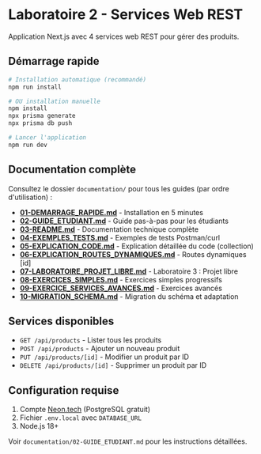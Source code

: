 # Laboratoire 2 - Services Web REST

Application Next.js avec 4 services web REST pour gérer des produits.

## Démarrage rapide

```bash
# Installation automatique (recommandé)
npm run install

# OU installation manuelle
npm install
npx prisma generate
npx prisma db push

# Lancer l'application
npm run dev
```

## Documentation complète

Consultez le dossier `documentation/` pour tous les guides (par ordre d'utilisation) :

- **[01-DEMARRAGE_RAPIDE.md](documentation/01-DEMARRAGE_RAPIDE.md)** - Installation en 5 minutes
- **[02-GUIDE_ETUDIANT.md](documentation/02-GUIDE_ETUDIANT.md)** - Guide pas-à-pas pour les étudiants  
- **[03-README.md](documentation/03-README.md)** - Documentation technique complète
- **[04-EXEMPLES_TESTS.md](documentation/04-EXEMPLES_TESTS.md)** - Exemples de tests Postman/curl
- **[05-EXPLICATION_CODE.md](documentation/05-EXPLICATION_CODE.md)** - Explication détaillée du code (collection)
- **[06-EXPLICATION_ROUTES_DYNAMIQUES.md](documentation/06-EXPLICATION_ROUTES_DYNAMIQUES.md)** - Routes dynamiques [id]
- **[07-LABORATOIRE_PROJET_LIBRE.md](documentation/07-LABORATOIRE_PROJET_LIBRE.md)** - Laboratoire 3 : Projet libre
- **[08-EXERCICES_SIMPLES.md](documentation/08-EXERCICES_SIMPLES.md)** - Exercices simples progressifs
- **[09-EXERCICE_SERVICES_AVANCES.md](documentation/09-EXERCICE_SERVICES_AVANCES.md)** - Exercices avancés
- **[10-MIGRATION_SCHEMA.md](documentation/10-MIGRATION_SCHEMA.md)** - Migration du schéma et adaptation

## Services disponibles

- `GET /api/products` - Lister tous les produits
- `POST /api/products` - Ajouter un nouveau produit
- `PUT /api/products/[id]` - Modifier un produit par ID
- `DELETE /api/products/[id]` - Supprimer un produit par ID

## Configuration requise

1. Compte [Neon.tech](https://neon.tech) (PostgreSQL gratuit)
2. Fichier `.env.local` avec `DATABASE_URL`
3. Node.js 18+

Voir `documentation/02-GUIDE_ETUDIANT.md` pour les instructions détaillées.